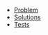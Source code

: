 - [Problem](https://adventofcode.com/2020/day/23)
- [Solutions](solvers.js)
- [Tests](solvers.test.js)

